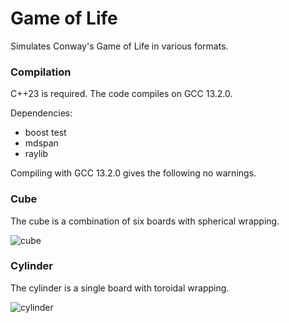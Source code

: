 # Game of Life

Simulates Conway's Game of Life in various formats.

### Compilation

C++23 is required. The code compiles on GCC 13.2.0.

Dependencies:
- boost test
- mdspan
- raylib

Compiling with GCC 13.2.0 gives the following no warnings.

### Cube

The cube is a combination of six boards with spherical wrapping.

![cube](https://github.com/user-attachments/assets/c293ca2a-4e59-4f4e-9dd7-263688621c55)

### Cylinder

The cylinder is a single board with toroidal wrapping. 

![cylinder](https://github.com/user-attachments/assets/21d1126a-954d-4e6c-9db8-fa24b7224afd)
